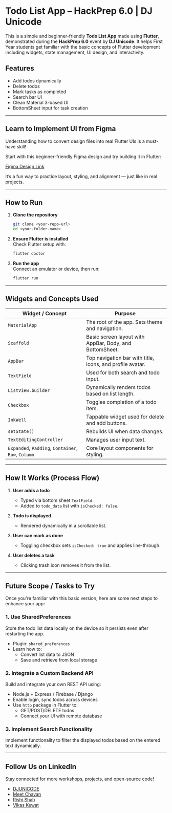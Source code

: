 # Todo List App – HackPrep 6.0 | DJ Unicode

This is a simple and beginner-friendly **Todo List App** made using **Flutter**, demonstrated during the **HackPrep 6.0** event by **DJ Unicode**. It helps First Year students get familiar with the basic concepts of Flutter development including widgets, state management, UI design, and interactivity.

## Features

- Add todos dynamically
- Delete todos
- Mark tasks as completed
- Search bar UI 
- Clean Material 3-based UI
- BottomSheet input for task creation

---

## Learn to Implement UI from Figma

Understanding how to convert design files into real Flutter UIs is a must-have skill!

Start with this beginner-friendly Figma design and try building it in Flutter:

[Figma Design Link](https://www.figma.com/design/BAGpSIzN0E2PFd0RJXsWXc/UC-HackPrep-Flutter?node-id=0-1&t=6cPkhSRwkPSavwr7-1)

It’s a fun way to practice layout, styling, and alignment — just like in real projects.

---

## How to Run

1. **Clone the repository**  
   ```bash
   git clone <your-repo-url>
   cd <your-folder-name>
   ```

2. **Ensure Flutter is installed**  
   Check Flutter setup with:
   ```bash
   flutter doctor
   ```

3. **Run the app**  
   Connect an emulator or device, then run:
   ```bash
   flutter run
   ```

---

## Widgets and Concepts Used

| Widget / Concept       | Purpose                                                                 |
|------------------------|-------------------------------------------------------------------------|
| `MaterialApp`          | The root of the app. Sets theme and navigation.                         |
| `Scaffold`             | Basic screen layout with AppBar, Body, and BottomSheet.                 |
| `AppBar`               | Top navigation bar with title, icons, and profile avatar.              |
| `TextField`            | Used for both search and todo input.                                   |
| `ListView.builder`     | Dynamically renders todos based on list length.                        |
| `Checkbox`             | Toggles completion of a todo item.                                     |
| `InkWell`              | Tappable widget used for delete and add buttons.                       |
| `setState()`           | Rebuilds UI when data changes.                                          |
| `TextEditingController`| Manages user input text.                                               |
| `Expanded`, `Padding`, `Container`, `Row`, `Column` | Core layout components for styling.     |

---

## How It Works (Process Flow)

1. **User adds a todo**  
   - Typed via bottom sheet `TextField`.
   - Added to `todo_data` list with `isChecked: false`.

2. **Todo is displayed**  
   - Rendered dynamically in a scrollable list.

3. **User can mark as done**  
   - Toggling checkbox sets `isChecked: true` and applies line-through.

4. **User deletes a task**  
   - Clicking trash icon removes it from the list.

---

## Future Scope / Tasks to Try

Once you're familiar with this basic version, here are some next steps to enhance your app:

### 1. Use SharedPreferences
Store the todo list data locally on the device so it persists even after restarting the app.

- Plugin: `shared_preferences`
- Learn how to:
  - Convert list data to JSON
  - Save and retrieve from local storage

### 2. Integrate a Custom Backend API
Build and integrate your own REST API using:
- Node.js + Express / Firebase / Django
- Enable login, sync todos across devices
- Use `http` package in Flutter to:
  - GET/POST/DELETE todos
  - Connect your UI with remote database

### 3. Implement Search Functionality
Implement functionality to filter the displayed todos based on the entered text dynamically.

---

## Follow Us on LinkedIn

Stay connected for more workshops, projects, and open-source code!

- [DJUNICODE](https://www.linkedin.com/company/djunicode/)
- [Meet Chavan](https://www.linkedin.com/in/meet-chavan)
- [Rishi Shah](https://www.linkedin.com/in/rishi-shah-24879b244)
- [Vikas Kewat](https://www.linkedin.com/in/vikaskewat)
